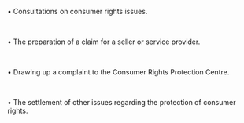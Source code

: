 • Consultations on consumer rights issues.

<br/>

• The preparation of a claim for a seller or service provider.

<br/>

• Drawing up a complaint to the Consumer Rights Protection Centre.

<br/>

• The settlement of other issues regarding the protection of consumer rights.

<!-- Google tag (gtag.js) -->
<script async src="https://www.googletagmanager.com/gtag/js?id=AW-11072310083"></script>
<script>
  window.dataLayer = window.dataLayer || [];
  function gtag(){dataLayer.push(arguments);}
  gtag('js', new Date());

  gtag('config', 'AW-11072310083');
</script>
